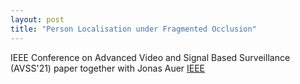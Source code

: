 ```yaml
---
layout: post
title: "Person Localisation under Fragmented Occlusion"
---
```


IEEE Conference on Advanced Video and Signal Based Surveillance (AVSS'21) paper
together with Jonas Auer [IEEE](https://doi.org/10.1109/AVSS52988.2021.9663791)
